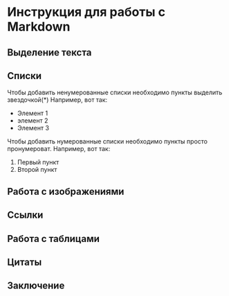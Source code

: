 # Инструкция для работы с Markdown

## Выделение текста

## Списки

Чтобы добавить ненумерованные списки необходимо пункты выделить звездочкой(*)
Например, вот так:
* Элемент 1
* элемент 2
* Элемент 3

Чтобы добавить нумерованные списки необходимо пункты просто пронумероват.
Например, вот так:
1. Первый пункт
2. Второй пункт

## Работа с изображениями

## Ссылки

## Работа с таблицами

## Цитаты

## Заключение
